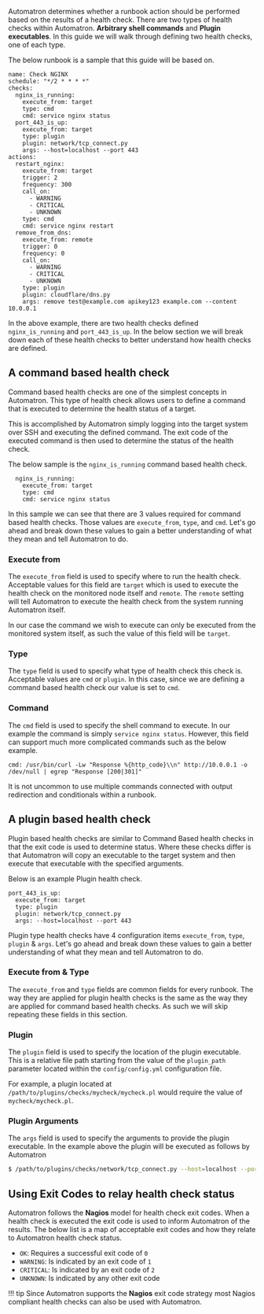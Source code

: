 Automatron determines whether a runbook action should be performed based on the results of a health check. There are two types of health checks within Automatron.  **Arbitrary shell commands** and **Plugin executables**. In this guide we will walk through defining two health checks, one of each type.

The below runbook is a sample that this guide will be based on.

```yaml+jinja
name: Check NGINX
schedule: "*/2 * * * *"
checks:
  nginx_is_running:
    execute_from: target
    type: cmd
    cmd: service nginx status
  port_443_is_up:
    execute_from: target
    type: plugin
    plugin: network/tcp_connect.py
    args: --host=localhost --port 443
actions:
  restart_nginx:
    execute_from: target
    trigger: 2
    frequency: 300
    call_on:
      - WARNING
      - CRITICAL
      - UNKNOWN
    type: cmd
    cmd: service nginx restart
  remove_from_dns:
    execute_from: remote
    trigger: 0
    frequency: 0
    call_on:
      - WARNING
      - CRITICAL
      - UNKNOWN
    type: plugin
    plugin: cloudflare/dns.py
    args: remove test@example.com apikey123 example.com --content 10.0.0.1
```

In the above example, there are two health checks defined `nginx_is_running` and `port_443_is_up`. In the below section we will break down each of these health checks to better understand how health checks are defined.

## A command based health check

Command based health checks are one of the simplest concepts in Automatron. This type of health check allows users to define a command that is executed to determine the health status of a target.

This is accomplished by Automatron simply logging into the target system over SSH and executing the defined command. The exit code of the executed command is then used to determine the status of the health check.

The below sample is the `nginx_is_running` command based health check.

```yaml+jinja
  nginx_is_running:
    execute_from: target
    type: cmd
    cmd: service nginx status
```

In this sample we can see that there are 3 values required for command based health checks. Those values are `execute_from`, `type`, and `cmd`. Let's go ahead and break down these values to gain a better understanding of what they mean and tell Automatron to do.

### Execute from

The `execute_from` field is used to specify where to run the health check. Acceptable values for this field are `target` which is used to execute the health check on the monitored node itself and `remote`. The `remote` setting will tell Automatron to execute the health check from the system running Automatron itself.

In our case the command we wish to execute can only be executed from the monitored system itself, as such the value of this field will be `target`.

### Type

The `type` field is used to specify what type of health check this check is. Acceptable values are `cmd` or `plugin`. In this case, since we are defining a command based health check our value is set to `cmd`.

### Command

The `cmd` field is used to specify the shell command to execute. In our example the command is simply `service nginx status`. However, this field can support much more complicated commands such as the below example.

```yaml+jinja
cmd: /usr/bin/curl -Lw "Response %{http_code}\\n" http://10.0.0.1 -o /dev/null | egrep "Response [200|301]"
```

It is not uncommon to use multiple commands connected with output redirection and conditionals within a runbook.

## A plugin based health check

Plugin based health checks are similar to Command Based health checks in that the exit code is used to determine status. Where these checks differ is that Automatron will copy an executable to the target system and then execute that executable with the specified arguments.

Below is an example Plugin health check.

```yaml+jinja
port_443_is_up:
  execute_from: target
  type: plugin
  plugin: network/tcp_connect.py
  args: --host=localhost --port 443
```

Plugin type health checks have 4 configuration items `execute_from`, `type`, `plugin` & `args`. Let's go ahead and break down these values to gain a better understanding of what they mean and tell Automatron to do.

### Execute from & Type

The `execute_from` and `type` fields are common fields for every runbook. The way they are applied for plugin health checks is the same as the way they are applied for command based health checks. As such we will skip repeating these fields in this section.

### Plugin

The `plugin` field is used to specify the location of the plugin executable. This is a relative file path starting from the value of the `plugin_path` parameter located within the `config/config.yml` configuration file.

For example, a plugin located at `/path/to/plugins/checks/mycheck/mycheck.pl` would require the value of `mycheck/mycheck.pl`.

### Plugin Arguments

The `args` field is used to specify the arguments to provide the plugin executable. In the example above the plugin will be executed as follows by Automatron

```sh
$ /path/to/plugins/checks/network/tcp_connect.py --host=localhost --port 443
```

## Using Exit Codes to relay health check status

Automatron follows the **Nagios** model for health check exit codes. When a health check is executed the exit code is used to inform Automatron of the results. The below list is a map of acceptable exit codes and how they relate to Automatron health check status.

  * `OK`: Requires a successful exit code of `0`
  * `WARNING`: Is indicated by an exit code of `1`
  * `CRITICAL`: Is indicated by an exit code of `2`
  * `UNKNOWN`: Is indicated by any other exit code

!!! tip
    Since Automatron supports the **Nagios** exit code strategy most Nagios compliant health checks can also be used with Automatron.
